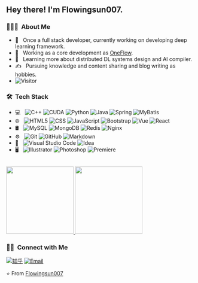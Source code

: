 <h2> Hey there! I'm Flowingsun007.</h2>

<h3> 👨🏻‍💻 &nbsp;About Me </h3>

- 🤔 &nbsp; Once a full stack developer, currently working on developing deep learning framework.
- 💼 &nbsp; Working as a core development as [OneFlow](https://github.com/Oneflow-Inc/oneflow).
- 🌱 &nbsp; Learning more about distributed DL systems design and AI compiler.
- ✍️ &nbsp; Pursuing knowledge and content sharing and blog writing as hobbies.
- ![Visitor](https://gpvc.arturio.dev/Flowingsun007)

<h3> 🛠 &nbsp;Tech Stack</h3>

- 💻 &nbsp;
  ![C++](https://img.shields.io/badge/-C++-333333?style=flat&logo=C%2B%2B&logoColor=00599C)
  ![CUDA](https://img.shields.io/badge/-CUDA-333333?style=flat&logo=nvidia&logoColor=00599C)
  ![Python](https://img.shields.io/badge/-Python-333333?style=flat&logo=python)
  ![Java](https://img.shields.io/badge/-Java-333333?style=flat&logo=Oracle&logoColor=007396)
  ![Spring](https://img.shields.io/badge/-Spring-333333?style=flat&logo=spring&logoColor=00599C)
  ![MyBatis](https://img.shields.io/badge/-MyBatis-333333?style=flat&logo=mybatis)
- 🌐 &nbsp;
  ![HTML5](https://img.shields.io/badge/-HTML5-333333?style=flat&logo=HTML5)
  ![CSS](https://img.shields.io/badge/-CSS-333333?style=flat&logo=CSS3&logoColor=1572B6)
  ![JavaScript](https://img.shields.io/badge/-JavaScript-333333?style=flat&logo=javascript)
  ![Bootstrap](https://img.shields.io/badge/-Bootstrap-333333?style=flat&logo=bootstrap&logoColor=563D7C)
  ![Vue](https://img.shields.io/badge/-Vue-333333?style=flat&logo=node.js)
  ![React](https://img.shields.io/badge/-React-333333?style=flat&logo=react)
- 🛢 &nbsp;
  ![MySQL](https://img.shields.io/badge/-MySQL-333333?style=flat&logo=mysql)
  ![MongoDB](https://img.shields.io/badge/-MongoDB-333333?style=flat&logo=mongodb)
  ![Redis](https://img.shields.io/badge/-Redis-333333?style=flat&logo=redis)
  ![Nginx](https://img.shields.io/badge/-Nginx-333333?style=flat&logo=nginx)
- ⚙️ &nbsp;
  ![Git](https://img.shields.io/badge/-Git-333333?style=flat&logo=git)
  ![GitHub](https://img.shields.io/badge/-GitHub-333333?style=flat&logo=github)
  ![Markdown](https://img.shields.io/badge/-Markdown-333333?style=flat&logo=markdown)
- 🔧 &nbsp;
  ![Visual Studio Code](https://img.shields.io/badge/-Visual%20Studio%20Code-333333?style=flat&logo=visual-studio-code&logoColor=007ACC)
  ![Idea](https://img.shields.io/badge/-Idea-333333?style=flat&logo=rstudio)
- 🖥 &nbsp;
  ![Illustrator](https://img.shields.io/badge/-Illustrator-333333?style=flat&logo=adobe-illustrator)
  ![Photoshop](https://img.shields.io/badge/-Photoshop-333333?style=flat&logo=adobe-photoshop)
  ![Premiere](https://img.shields.io/badge/-Premiere-333333?style=flat&logo=adobe-premiere)

<br/>

<a href="https://github.com/Flowingsun007">
  <img height="180em" src="https://github-readme-stats.vercel.app/api?username=Flowingsun007&theme=buefy&show_icons=true" />
  <img height="180em" src="https://github-readme-stats.vercel.app/api/top-langs/?username=Flowingsun007&theme=buefy&layout=compact" />
</a>

<br/>

<h3> 🤝🏻 &nbsp;Connect with Me </h3>

<p align="left">
<a href="https://www.zhihu.com/people/better-man007/"><img alt="知乎" src="https://img.shields.io/badge/知乎-www.zhihu.com/people/Lyon-blue?style=flat-square&logo=google-chrome"></a>
<a href="flowingsun007@163.com"><img alt="Email" src="https://img.shields.io/badge/Email-flowingsun007@163.com-blue?style=flat-square&logo=gmail"></a>
</p>

⭐️ From [Flowingsun007](https://github.com/Flowingsun007)


